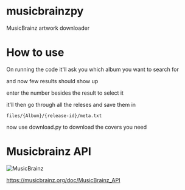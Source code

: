 # musicbrainzpy
MusicBrainz artwork downloader 

# How to use
On running the code it'll ask you which album you want to search for

and now few results should show up

enter the number besides the result to select it

it'll then go through all the releses and save them in

`files/{Album}/{release-id}/meta.txt`


now use download.py to download the covers you need

# Musicbrainz API

![MusicBrainz](https://staticbrainz.org/MB/header-logo-1f7dc2a.svg)

https://musicbrainz.org/doc/MusicBrainz_API
